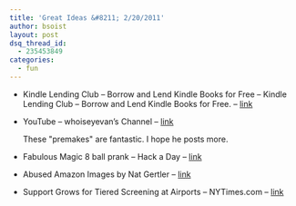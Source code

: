 ```yaml
---
title: 'Great Ideas &#8211; 2/20/2011'
author: bsoist
layout: post
dsq_thread_id:
  - 235453849
categories:
  - fun
---
```

  * Kindle Lending Club &#8211; Borrow and Lend Kindle Books for Free &#8211; Kindle Lending Club &#8211; Borrow and Lend Kindle Books for Free. &#8211; [link][1] 
  * YouTube &#8211; whoiseyevan&#8217;s Channel &#8211; [link][2]  
      
    These "premakes" are fantastic. I hope he posts more. 
  * Fabulous Magic 8 ball prank &#8211; Hack a Day &#8211; [link][3] 
  * Abused Amazon Images by Nat Gertler &#8211; [link][4] 
  * Support Grows for Tiered Screening at Airports &#8211; NYTimes.com &#8211; [link][5]

 [1]: http://www.kindlelendingclub.com/
 [2]: http://www.youtube.com/user/whoiseyevan
 [3]: http://hackaday.com/2011/01/28/fabulous-magic-8-ball-prank/?utm_source=feedburner&utm_medium=feed&utm_campaign=Feed%3A+hackaday%2FLgoM+%28Hack+a+Day%29
 [4]: http://www.gertler.com/nat/abusedimages.html
 [5]: https://www.nytimes.com/2011/02/08/business/08security.html
